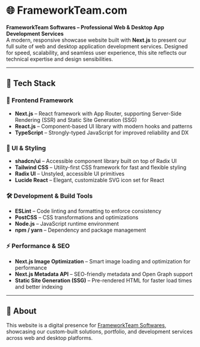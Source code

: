 # 🌐 FrameworkTeam.com

**FrameworkTeam Softwares – Professional Web & Desktop App Development Services**  
A modern, responsive showcase website built with **Next.js** to present our full suite of web and desktop application development services. Designed for speed, scalability, and seamless user experience, this site reflects our technical expertise and design sensibilities.

---

## 🚀 Tech Stack

### 🧱 Frontend Framework

- **Next.js** – React framework with App Router, supporting Server-Side Rendering (SSR) and Static Site Generation (SSG)
- **React.js** – Component-based UI library with modern hooks and patterns
- **TypeScript** – Strongly-typed JavaScript for improved reliability and DX

### 🎨 UI & Styling

- **shadcn/ui** – Accessible component library built on top of Radix UI
- **Tailwind CSS** – Utility-first CSS framework for fast and flexible styling
- **Radix UI** – Unstyled, accessible UI primitives
- **Lucide React** – Elegant, customizable SVG icon set for React

### 🛠️ Development & Build Tools

- **ESLint** – Code linting and formatting to enforce consistency
- **PostCSS** – CSS transformations and optimizations
- **Node.js** – JavaScript runtime environment
- **npm / yarn** – Dependency and package management

### ⚡ Performance & SEO

- **Next.js Image Optimization** – Smart image loading and optimization for performance
- **Next.js Metadata API** – SEO-friendly metadata and Open Graph support
- **Static Site Generation (SSG)** – Pre-rendered HTML for faster load times and better indexing

---

## 📌 About

This website is a digital presence for [FrameworkTeam Softwares](https://frameworkteam.com), showcasing our custom-built solutions, portfolio, and development services across web and desktop platforms.
